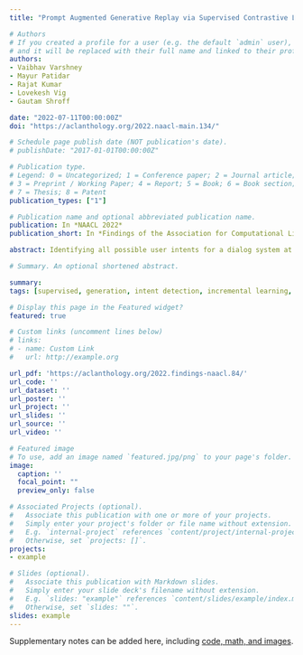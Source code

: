 ```yaml
---
title: "Prompt Augmented Generative Replay via Supervised Contrastive Learning for Lifelong Intent Detection"

# Authors
# If you created a profile for a user (e.g. the default `admin` user), write the username (folder name) here 
# and it will be replaced with their full name and linked to their profile.
authors:
- Vaibhav Varshney
- Mayur Patidar
- Rajat Kumar
- Lovekesh Vig
- Gautam Shroff

date: "2022-07-11T00:00:00Z"
doi: "https://aclanthology.org/2022.naacl-main.134/"

# Schedule page publish date (NOT publication's date).
# publishDate: "2017-01-01T00:00:00Z"

# Publication type.
# Legend: 0 = Uncategorized; 1 = Conference paper; 2 = Journal article;
# 3 = Preprint / Working Paper; 4 = Report; 5 = Book; 6 = Book section;
# 7 = Thesis; 8 = Patent
publication_types: ["1"]

# Publication name and optional abbreviated publication name.
publication: In *NAACL 2022*
publication_short: In *Findings of the Association for Computational Linguistics- NAACL 2022*

abstract: Identifying all possible user intents for a dialog system at design time is challenging even for skilled domain experts. For practical applications, novel intents may have to be inferred incrementally on the fly. This typically entails repeated retraining of the intent detector on both the existing and novel intents which can be expensive and would require storage of all past data corresponding to prior intents. In this paper, the objective is to continually train an intent detector on new intents while maintaining performance on prior intents without mandating access to prior intent data. Several data replay-based approaches have been introduced to avoid catastrophic forgetting during continual learning, including exemplar and generative replay. Current generative replay approaches struggle to generate representative samples because the generation is conditioned solely on the class/task label. Motivated by the recent work around prompt-based generation via pre-trained language models (PLMs), we employ generative replay using PLMs for incremental intent detection. Unlike exemplar replay, we only store the relevant contexts per intent in memory and use these stored contexts (with the class label) as prompts for generating intent-specific utterances. We use a common model for both generation and classification to promote optimal sharing of knowledge across both tasks. To further improve generation, we employ supervised contrastive fine-tuning of the PLM. Our proposed approach achieves state-of-the-art (SOTA) for lifelong intent detection on four public datasets and even outperforms exemplar replay-based approaches. The technique also achieves SOTA on a lifelong relation extraction task, suggesting that the approach is extendable to other continual learning tasks beyond intent detection.

# Summary. An optional shortened abstract.

summary: 
tags: [supervised, generation, intent detection, incremental learning, user-logs, contrastive learning]

# Display this page in the Featured widget?
featured: true

# Custom links (uncomment lines below)
# links:
# - name: Custom Link
#   url: http://example.org

url_pdf: 'https://aclanthology.org/2022.findings-naacl.84/'
url_code: ''
url_dataset: ''
url_poster: ''
url_project: ''
url_slides: ''
url_source: ''
url_video: ''

# Featured image
# To use, add an image named `featured.jpg/png` to your page's folder. 
image:
  caption: ''
  focal_point: ""
  preview_only: false

# Associated Projects (optional).
#   Associate this publication with one or more of your projects.
#   Simply enter your project's folder or file name without extension.
#   E.g. `internal-project` references `content/project/internal-project/index.md`.
#   Otherwise, set `projects: []`.
projects:
- example

# Slides (optional).
#   Associate this publication with Markdown slides.
#   Simply enter your slide deck's filename without extension.
#   E.g. `slides: "example"` references `content/slides/example/index.md`.
#   Otherwise, set `slides: ""`.
slides: example
---
```




Supplementary notes can be added here, including [code, math, and images](https://wowchemy.com/docs/writing-markdown-latex/).
